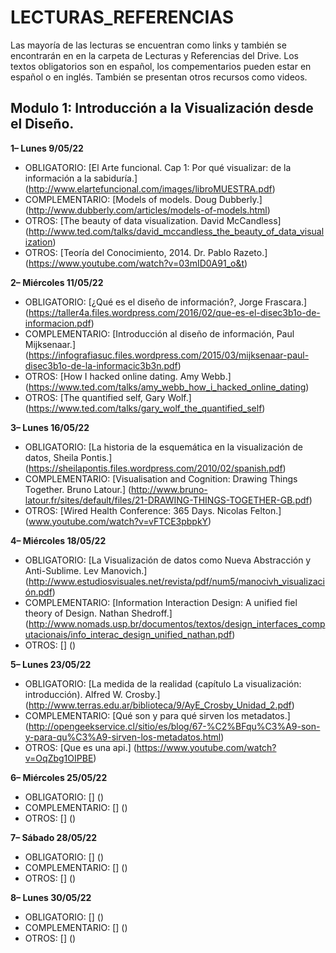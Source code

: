 # LECTURAS_REFERENCIAS

Las mayoría de las lecturas se encuentran como links y también se encontrarán en  en la carpeta de Lecturas y Referencias del Drive. Los textos obligatorios son en español, los compementarios pueden estar en español o en inglés. También se presentan otros recursos como videos.  


## Modulo 1: Introducción a la Visualización desde el Diseño.


**1– Lunes 9/05/22**

* OBLIGATORIO: [El Arte funcional. Cap 1: Por qué visualizar: de la información a la sabiduría.] (http://www.elartefuncional.com/images/libroMUESTRA.pdf)    
* COMPLEMENTARIO:  [Models of models. Doug Dubberly.] (http://www.dubberly.com/articles/models-of-models.html)
* OTROS:  [The beauty of data visualization. David McCandless] (http://www.ted.com/talks/david_mccandless_the_beauty_of_data_visualization)
* OTROS: [Teoría del Conocimiento, 2014. Dr. Pablo Razeto.] (https://www.youtube.com/watch?v=03mID0A91_o&t)

**2– Miércoles 11/05/22**

* OBLIGATORIO: [¿Qué es el diseño de información?, Jorge Frascara.] (https://taller4a.files.wordpress.com/2016/02/que-es-el-disec3b1o-de-informacion.pdf)  
* COMPLEMENTARIO:  [Introducción al diseño de información, Paul Mijksenaar.] (https://infografiasuc.files.wordpress.com/2015/03/mijksenaar-paul-disec3b1o-de-la-informacic3b3n.pdf)
* OTROS: [How I hacked online dating. Amy Webb.] (https://www.ted.com/talks/amy_webb_how_i_hacked_online_dating)
* OTROS: [The quantified self, Gary Wolf.] (https://www.ted.com/talks/gary_wolf_the_quantified_self)

**3– Lunes 16/05/22**

* OBLIGATORIO: [La historia de la esquemática en la visualización de datos, Sheila Pontis.] (https://sheilapontis.files.wordpress.com/2010/02/spanish.pdf)  
* COMPLEMENTARIO: [Visualisation and Cognition: Drawing Things Together. Bruno Latour.] (http://www.bruno-latour.fr/sites/default/files/21-DRAWING-THINGS-TOGETHER-GB.pdf)
* OTROS: [Wired Health Conference: 365 Days. Nicolas Felton.] (www.youtube.com/watch?v=vFTCE3pbpkY)

**4– Miércoles 18/05/22**

* OBLIGATORIO: [La Visualización de datos como Nueva Abstracción y Anti-Sublime. Lev Manovich.] (http://www.estudiosvisuales.net/revista/pdf/num5/manocivh_visualización.pdf)  
* COMPLEMENTARIO:  [Information Interaction Design: A unified fiel theory of Design. Nathan Shedroff.] (http://www.nomads.usp.br/documentos/textos/design_interfaces_computacionais/info_interac_design_unified_nathan.pdf)
* OTROS: [] ()

**5– Lunes 23/05/22**

* OBLIGATORIO: [La medida de la realidad (capítulo La visualización: introducción). Alfred W. Crosby.] (http://www.terras.edu.ar/biblioteca/9/AyE_Crosby_Unidad_2.pdf)  
* COMPLEMENTARIO:  [Qué son y para qué sirven los metadatos.] (http://opengeekservice.cl/sitio/es/blog/67-%C2%BFqu%C3%A9-son-y-para-qu%C3%A9-sirven-los-metadatos.html)
* OTROS: [Que es una api.] (https://www.youtube.com/watch?v=OqZbg1OIPBE)

**6– Miércoles 25/05/22**

* OBLIGATORIO: [] ()  
* COMPLEMENTARIO:  [] ()
* OTROS: [] ()

**7– Sábado 28/05/22**

* OBLIGATORIO: [] ()  
* COMPLEMENTARIO:  [] ()
* OTROS: [] ()

**8– Lunes 30/05/22**

* OBLIGATORIO: [] ()  
* COMPLEMENTARIO:  [] ()
* OTROS: [] ()

